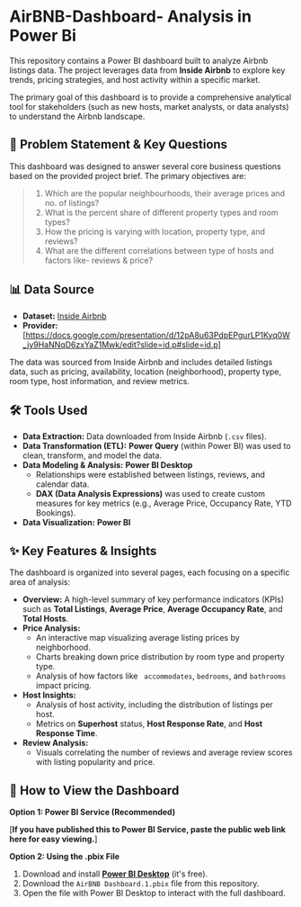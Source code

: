 # AirBNB-Dashboard- Analysis in Power Bi

This repository contains a Power BI dashboard built to analyze Airbnb listings data. The project leverages data from **Inside Airbnb** to explore key trends, pricing strategies, and host activity within a specific market.

The primary goal of this dashboard is to provide a comprehensive analytical tool for stakeholders (such as new hosts, market analysts, or data analysts) to understand the Airbnb landscape.

## 🎯 Problem Statement & Key Questions

This dashboard was designed to answer several core business questions based on the provided project brief. The primary objectives are:

> 1. Which are the popular neighbourhoods, their average prices and no. of listings?
> 2. What is the percent share of different property types and room types?
> 3. How the pricing is varying with location, property type, and reviews?
> 4. What are the different correlations between type of hosts and factors like- reviews & price?

 ## 📊 Data Source

* **Dataset:** [Inside Airbnb](https://insideairbnb.com/get-the-data/)
* **Provider:** [https://docs.google.com/presentation/d/12pA8u63PdpEPgurLP1Kyq0W_jy9HaNNqD6zxYaZ1Mwk/edit?slide=id.p#slide=id.p]

The data was sourced from Inside Airbnb and includes detailed listings data, such as pricing, availability, location (neighborhood), property type, room type, host information, and review metrics.

## 🛠️ Tools Used

* **Data Extraction:** Data downloaded from Inside Airbnb (`.csv` files).
* **Data Transformation (ETL):** **Power Query** (within Power BI) was used to clean, transform, and model the data.
* **Data Modeling & Analysis:** **Power BI Desktop**
    * Relationships were established between listings, reviews, and calendar data.
    * **DAX (Data Analysis Expressions)** was used to create custom measures for key metrics (e.g., Average Price, Occupancy Rate, YTD Bookings).
* **Data Visualization:** **Power BI**

## ✨ Key Features & Insights

The dashboard is organized into several pages, each focusing on a specific area of analysis:

* **Overview:** A high-level summary of key performance indicators (KPIs) such as **Total Listings**, **Average Price**, **Average Occupancy Rate**, and **Total Hosts**.
* **Price Analysis:**
    * An interactive map visualizing average listing prices by neighborhood.
    * Charts breaking down price distribution by room type and property type.
    * Analysis of how factors like ` accommodates`, `bedrooms`, and `bathrooms` impact pricing.
* **Host Insights:**
    * Analysis of host activity, including the distribution of listings per host.
    * Metrics on **Superhost** status, **Host Response Rate**, and **Host Response Time**.
* **Review Analysis:**
    * Visuals correlating the number of reviews and average review scores with listing popularity and price.

## 🚀 How to View the Dashboard

**Option 1: Power BI Service (Recommended)**

[**If you have published this to Power BI Service, paste the public web link here for easy viewing.**]

**Option 2: Using the .pbix File**

1.  Download and install [**Power BI Desktop**](https://powerbi.microsoft.com/en-us/desktop/) (it's free).
2.  Download the `AirBNB Dashboard.1.pbix` file from this repository.
3.  Open the file with Power BI Desktop to interact with the full dashboard.
